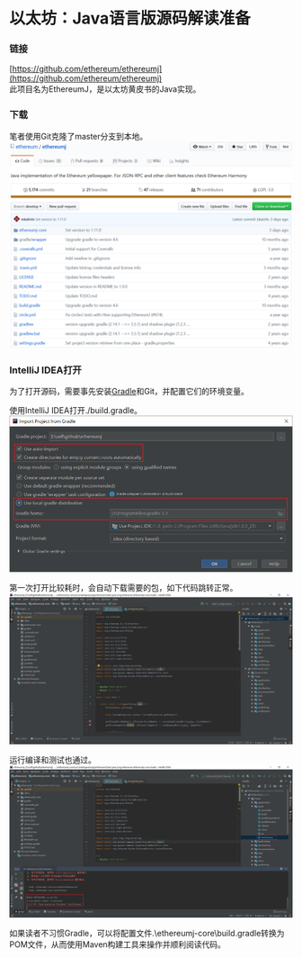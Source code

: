 # 以太坊：Java语言版源码解读准备

### 链接

[https://github.com/ethereum/ethereumj](https://github.com/ethereum/ethereumj)  
此项目名为EthereumJ，是以太坊黄皮书的Java实现。  

### 下载

笔者使用Git克隆了master分支到本地。  
![](./引用/图片1.png)  

### IntelliJ IDEA打开

为了打开源码，需要事先安装[Gradle](../../软件或工具/Gradle环境搭建/Gradle环境搭建.md)和Git，并配置它们的环境变量。  

使用IntelliJ IDEA打开./build.gradle。  
![](./引用/图片2.png)  

第一次打开比较耗时，会自动下载需要的包，如下代码跳转正常。  
![](./引用/图片3.png)  

运行编译和测试也通过。  
![](./引用/图片4.png)  

如果读者不习惯Gradle，可以将配置文件.\ethereumj-core\build.gradle转换为POM文件，从而使用Maven构建工具来操作并顺利阅读代码。  